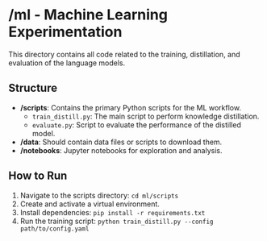 # /ml - Machine Learning Experimentation

This directory contains all code related to the training, distillation, and evaluation of the language models.

## Structure
- **/scripts**: Contains the primary Python scripts for the ML workflow.
  - `train_distill.py`: The main script to perform knowledge distillation.
  - `evaluate.py`: Script to evaluate the performance of the distilled model.
- **/data**: Should contain data files or scripts to download them.
- **/notebooks**: Jupyter notebooks for exploration and analysis.

## How to Run
1. Navigate to the scripts directory: `cd ml/scripts`
2. Create and activate a virtual environment.
3. Install dependencies: `pip install -r requirements.txt`
4. Run the training script: `python train_distill.py --config path/to/config.yaml`